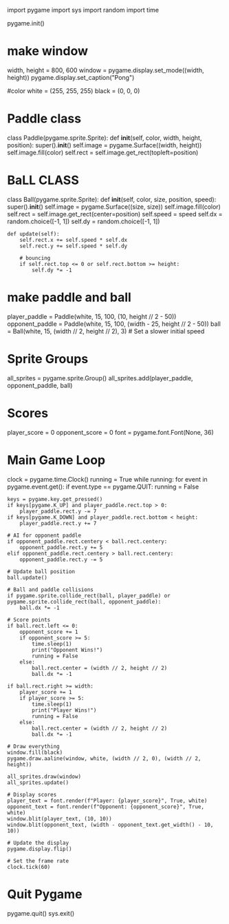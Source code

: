 import pygame
import sys
import random
import time

pygame.init()

# make window
width, height = 800, 600
window = pygame.display.set_mode((width, height))
pygame.display.set_caption("Pong")

#color
white = (255, 255, 255)
black = (0, 0, 0)


# Paddle class
class Paddle(pygame.sprite.Sprite):
    def __init__(self, color, width, height, position):
        super().__init__()
        self.image = pygame.Surface((width, height))
        self.image.fill(color)
        self.rect = self.image.get_rect(topleft=position)


# BaLL CLASS
class Ball(pygame.sprite.Sprite):
    def __init__(self, color, size, position, speed):
        super().__init__()
        self.image = pygame.Surface((size, size))
        self.image.fill(color)
        self.rect = self.image.get_rect(center=position)
        self.speed = speed
        self.dx = random.choice([-1, 1])
        self.dy = random.choice([-1, 1])

    def update(self):
        self.rect.x += self.speed * self.dx
        self.rect.y += self.speed * self.dy

        # bouncing
        if self.rect.top <= 0 or self.rect.bottom >= height:
            self.dy *= -1


# make paddle and ball
player_paddle = Paddle(white, 15, 100, (10, height // 2 - 50))
opponent_paddle = Paddle(white, 15, 100, (width - 25, height // 2 - 50))
ball = Ball(white, 15, (width // 2, height // 2), 3)  # Set a slower initial speed

# Sprite Groups
all_sprites = pygame.sprite.Group()
all_sprites.add(player_paddle, opponent_paddle, ball)

# Scores
player_score = 0
opponent_score = 0
font = pygame.font.Font(None, 36)

# Main Game Loop
clock = pygame.time.Clock()
running = True
while running:
    for event in pygame.event.get():
        if event.type == pygame.QUIT:
            running = False

    keys = pygame.key.get_pressed()
    if keys[pygame.K_UP] and player_paddle.rect.top > 0:
        player_paddle.rect.y -= 7
    if keys[pygame.K_DOWN] and player_paddle.rect.bottom < height:
        player_paddle.rect.y += 7

    # AI for opponent paddle
    if opponent_paddle.rect.centery < ball.rect.centery:
        opponent_paddle.rect.y += 5
    elif opponent_paddle.rect.centery > ball.rect.centery:
        opponent_paddle.rect.y -= 5

    # Update ball position
    ball.update()

    # Ball and paddle collisions
    if pygame.sprite.collide_rect(ball, player_paddle) or pygame.sprite.collide_rect(ball, opponent_paddle):
        ball.dx *= -1

    # Score points
    if ball.rect.left <= 0:
        opponent_score += 1
        if opponent_score >= 5:
            time.sleep(1)
            print("Opponent Wins!")
            running = False
        else:
            ball.rect.center = (width // 2, height // 2)
            ball.dx *= -1

    if ball.rect.right >= width:
        player_score += 1
        if player_score >= 5:
            time.sleep(1)
            print("Player Wins!")
            running = False
        else:
            ball.rect.center = (width // 2, height // 2)
            ball.dx *= -1

    # Draw everything
    window.fill(black)
    pygame.draw.aaline(window, white, (width // 2, 0), (width // 2, height))

    all_sprites.draw(window)
    all_sprites.update()

    # Display scores
    player_text = font.render(f"Player: {player_score}", True, white)
    opponent_text = font.render(f"Opponent: {opponent_score}", True, white)
    window.blit(player_text, (10, 10))
    window.blit(opponent_text, (width - opponent_text.get_width() - 10, 10))

    # Update the display
    pygame.display.flip()

    # Set the frame rate
    clock.tick(60)

# Quit Pygame
pygame.quit()
sys.exit()
